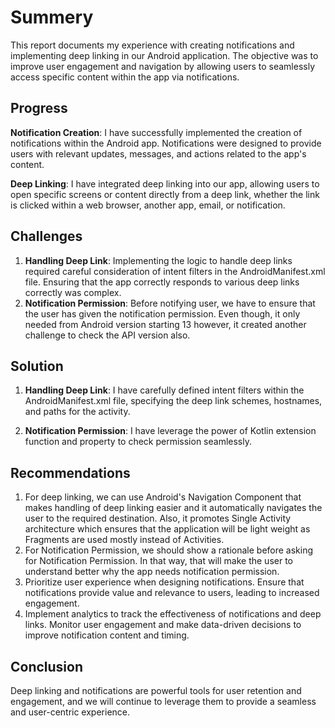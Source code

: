 # Summery

This report documents my experience with creating notifications and implementing deep linking in
our Android application. The objective was to improve user engagement and navigation by
allowing users to seamlessly access specific content within the app via notifications.

## Progress

**Notification Creation**: I have successfully implemented the creation of notifications within the
Android app. Notifications were designed to provide users with relevant updates, messages,
and actions related to the app's content.

**Deep Linking**: I have integrated deep linking into our app, allowing users to open specific
screens or content directly from a deep link, whether the link is clicked within a web browser,
another app, email, or notification.

## Challenges

1. **Handling Deep Link**: Implementing the logic to handle deep links required careful
   consideration
   of intent filters in the AndroidManifest.xml file. Ensuring that the app correctly responds to
   various
   deep links correctly was complex.
2. **Notification Permission**: Before notifying user, we have to ensure that the user has given the
   notification permission. Even though, it only needed from Android version starting 13 however, it
   created another challenge to check the API version also.

## Solution

1. **Handling Deep Link**: I have carefully defined intent filters within the AndroidManifest.xml
   file,
   specifying the deep link schemes, hostnames, and paths for the activity.

2. **Notification Permission**: I have leverage the power of Kotlin extension function and property
   to check permission seamlessly.

## Recommendations

1. For deep linking, we can use Android's Navigation Component that makes handling of deep linking
   easier and it automatically navigates the user to the required destination.
   Also, it promotes Single Activity architecture which ensures that the application will be
   light weight as Fragments are used mostly instead of Activities.
2. For Notification Permission, we should show a rationale before asking for Notification
   Permission.
   In that way, that will make the user to understand better why the app needs notification
   permission.
3. Prioritize user experience when designing notifications. Ensure that notifications provide value
   and relevance to users, leading to increased engagement.
4. Implement analytics to track the effectiveness of notifications and deep links. Monitor user
   engagement and make data-driven decisions to improve notification content and timing.

## Conclusion

Deep linking and notifications are powerful tools for user retention and engagement, and we will
continue to leverage them to provide a seamless and user-centric experience.